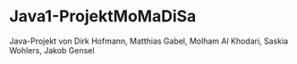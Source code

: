 # Java1-ProjektMoMaDiSa
Java-Projekt von Dirk Hofmann, Matthias Gabel, Molham Al Khodari, Saskia Wohlers, Jakob Gensel
